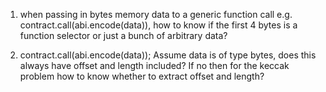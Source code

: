 1) when passing in bytes memory data to a generic function call e.g. contract.call(abi.encode(data)), how to know if the first 4 bytes is a function selector or just a bunch of arbitrary data?

2) contract.call(abi.encode(data)); Assume data is of type bytes, does this always have offset and length included? If no then for the keccak problem how to know whether to extract offset and length?
